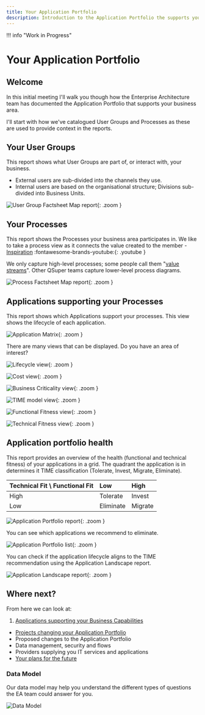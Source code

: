 ```yaml
---
title: Your Application Portfolio
description: Introduction to the Application Portfolio the supports your business area
---
```


!!! info "Work in Progress"


# Your Application Portfolio


## Welcome

In this initial meeting I'll walk you though how the Enterprise Architecture team has documented the Application Portfolio that supports your business area.

I'll start with how we've catalogued User Groups and Processes as these are used to provide context in the reports.

## Your User Groups

This report shows what User Groups are part of, or interact with, your business.

- External users are sub-divided into the channels they use.
- Internal users are based on the organisational structure; Divisions sub-divided into Business Units.

![User Group Factsheet Map report](../assets/images/factsheet-map-user-group.png){: .zoom } 


## Your Processes

This report shows the Processes your business area participates in. We like to take a process view as it connects the value created to the member - [Inspiration](https://www.youtube.com/watch?v=C1FPQloVb54) :fontawesome-brands-youtube:{: .youtube }

We only capture high-level processes; some people call them "[value streams](https://en.wikipedia.org/wiki/Value_stream)". Other QSuper teams capture lower-level process diagrams.

![Process Factsheet Map report](../assets/images/factsheet-map-process.png){: .zoom }

##  Applications supporting your Processes

This report shows which Applications support your processes. This view shows the lifecycle of each application.

![Application Matrix](../assets/images/application-matrix-process-ug-lifecycle.png){: .zoom } 

There are many views that can be displayed. Do you have an area of interest?

![Lifecycle view](../assets/images/view-lifecycle.png){: .zoom }

![Cost view](../assets/images/view-cost.png){: .zoom }

![Business Criticality view](../assets/images/view-criticality.png){: .zoom }

![TIME model view](../assets/images/view-time.png){: .zoom }

![Functional Fitness view](../assets/images/view-ff.png){: .zoom }

![Technical Fitness view](../assets/images/view-tf.png){: .zoom }

## Application portfolio health

This report provides an overview of the health (functional and technical fitness) of your applications in a grid. The quadrant the application is in determines it TIME classification (Tolerate, Invest, Migrate, Eliminate).

Technical Fit \\ Functional Fit | Low       | High
:------------------------------ | :-------- | :------
High                            | Tolerate  | Invest
Low                             | Eliminate | Migrate

![Application Portfolio report](../assets/images/application-portfolio.png){: .zoom }

You can see which applications we recommend to eliminate.

![Application Portfolio list](../assets/images/application-portfolio-list.png){: .zoom }

You can check if the application lifecycle aligns to the TIME recommendation using the Application Landscape report.

![Application Landscape report](../assets/images/application-landscape-time-lifecycle.png){: .zoom }


## Where next?

From here we can look at:

1. [Applications supporting your Business Capabilities](business-capability)
- [Projects changing your Application Portfolio](projects)
- Proposed changes to the Application Portfolio
- Data management, security and flows
- Providers supplying you IT services and applications
- [Your plans for the future](plans)

### Data Model

Our data model may help you understand the different types of questions the EA team could answer for you. 

![Data Model](../assets/images/data-model.png)

